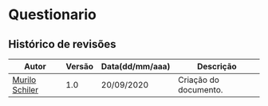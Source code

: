 # Questionario





















## **Histórico de revisões**
Autor | Versão | Data(dd/mm/aaa) | Descrição 
---- | ----------- | ------ | ---------
[Murilo Schiler](https://github.com/muriloschiler) | 1.0 | 20/09/2020 | Criação do documento.